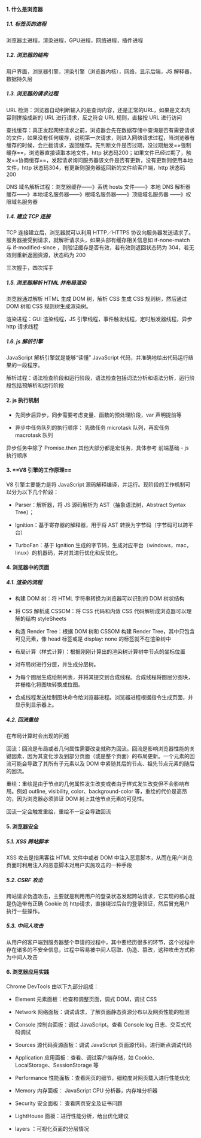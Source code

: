 #### 1. 什么是浏览器

##### 1.1. 标签页的进程

浏览器主进程，渲染进程，GPU进程，⽹络进程，插件进程

##### 1.2. 浏览器的结构

⽤户界⾯，浏览器引擎，渲染引擎（浏览器内核），网络，显示后端，JS 解释器，数据持久层

##### 1.3. 浏览器的请求过程

URL 检测：浏览器⾃动判断输⼊的是查询内容，还是正常的URL，如果是⽂本内容则拼接成新的 URL 进⾏请求，反之符合 URL 规则，直接按 URL 进⾏访问

查找缓存：真正发起网络请求之前，浏览器会先在数据存储中查询是否有需要请求的⽂件，如果没有任何缓存，说明第⼀次请求，则进⼊⽹络请求过程，当浏览器有缓存的时候，会拦截请求，返回缓存。先判断文件是否过期，没过期触发==强制缓存==，浏览器直接读取本地文件，http 状态码200；如果文件已经过期了，触发==协商缓存==，发起请求询问服务器该文件是否有更新，没有更新则使用本地文件，http 状态码304，有更新则服务器返回新的文件给客户端，http 状态码200

DNS 域名解析过程：浏览器缓存——》系统 hosts ⽂件——》本地 DNS 解析器缓存——》本地域名服务器——》根域名服务器——》顶级域名服务器 ——》权限域名服务器

##### 1.4. 建立 TCP 连接

TCP 连接建⽴后，浏览器就可以利⽤ HTTP／HTTPS 协议向服务器发送请求了。服务器接受到请求，就解析请求头，如果头部有缓存相关信息如 if-none-match 与 if-modified-since ，则验证缓存是否有效，若有效则返回状态码为 304，若⽆效则重新返回资源，状态码为 200

三次握手，四次挥手

##### 1.5. 浏览器解析 HTML 并布局渲染

浏览器通过解析 HTML 生成 DOM 树，解析 CSS 生成 CSS 规则树，然后通过 DOM 树和 CSS 规则树生成渲染树。

渲染进程：GUI 渲染线程，JS 引擎线程，事件触发线程，定时触发器线程，异步 http 请求线程

##### 1.6. js 解析引擎

JavaScript 解析引擎就是能够“读懂” JavaScript 代码，并准确地给出代码运⾏结果的⼀段程序。

解析过程：语法检查阶段和运行阶段，语法检查包括词法分析和语法分析，运⾏阶段包括预解析和运⾏阶段



#### 2. js 执行机制

- 先同步后异步，同步需要考虑变量、函数的预处理阶段，var 声明提前等

- 异步中任务队列的执行顺序： 先微任务 microtask 队列，再宏任务 macrotask 队列

异步任务中除了 Promise.then 其他大部分都是宏任务，具体参考 前端基础 - js 执行顺序



#### 3. ==V8 引擎的工作原理==

V8 引擎主要能力是将 JavaScript 源码解释编译，并运⾏。现阶段的⼯作机制可以分为以下⼏个阶段：

- Parser：解析器，将 JS 源码解析为 AST（抽象语法树，Abstract Syntax Tree）；

- Ignition：基于寄存器的解释器，⽤于将 AST 转换为字节码（字节码可以跨平台）

- TurboFan：基于 Ignition 生成的字节码，生成对应平台（windows，mac，linux）的机器码，并对其进⾏优化和反优化。



#### 4. 浏览器中的页面

##### 4.1. 渲染的流程

- 构建 DOM 树：将 HTML 字符串转换为浏览器可以识别的 DOM 树状结构

- 将 CSS 解析成 CSSOM：将 CSS 代码和内敛 CSS 代码解析成浏览器可以理解的结构 styleSheets

- 构造 Render Tree：根据 DOM 树和 CSSOM 构建 Render Tree，其中只包含可⻅元素，像 head 标签或是 display: none 的标签就不在渲染树中

- 布局计算（样式计算）：根据刚刚计算出的渲染树计算树中节点的坐标位置

- 对布局树进⾏分层，并生成分层树。

- 为每个图层生成绘制列表，并将其提交到合成线程。合成线程将图层分图块，并栅格化将图块转换成位图。

- 合成线程发送绘制图块命令给浏览器进程。浏览器进程根据指令生成⻚⾯，并显示到显示器上。

##### 4.2. 回流重绘

在布局计算时会出现的问题

回流：回流是布局或者⼏何属性需要改变就称为回流。回流是影响浏览器性能的关键因素，因为其变化涉及到部分⻚⾯（或是整个⻚⾯）的布局更新。⼀个元素的回流可能会导致了其所有⼦元素以及 DOM 中紧随其后的节点、祖先节点元素的随后的回流。

重绘：重绘是由于节点的⼏何属性发⽣改变或者由于样式发⽣改变但不会影响布局。例如 outline, visibility, color、background-color 等，重绘的代价是⾼昂的，因为浏览器必须验证 DOM 树上其他节点元素的可⻅性。

回流⼀定会触发重绘，重绘不⼀定会导致回流



#### 5. 浏览器安全

##### 5.1. XSS 跨站脚本

XSS 攻击是指⿊客往 HTML ⽂件中或者 DOM 中注⼊恶意脚本，从⽽在⽤户浏览⻚⾯时利⽤注⼊的恶意脚本对⽤户实施攻击的⼀种⼿段

##### 5.2. CSRF 攻击

跨站请求伪造攻击，主要就是利⽤⽤户的登录状态发起跨站请求，它实现的核⼼就是伪造带有正确 Cookie 的 http请求，直接绕过后台的登录验证，然后冒充⽤户执⾏⼀些操作。

##### 5.3. 中间人攻击

从⽤户的客户端到服务器整个申请的过程中，其中要经历很多的环节，这个过程中存在诸多的不安全信息，过程中容易被中间⼈窃取、伪造、篡改，这种攻击⽅式称为中间⼈攻击



#### 6. 浏览器应用实践

Chrome DevTools 由以下九部分组成：

- Element 元素⾯板：检查和调整⻚⾯，调式 DOM，调试 CSS

- Network ⽹络⾯板：调试请求，了解⻚⾯静态资源分布以及⽹⻚性能的检测

- Console 控制台⾯板：调试 JavaScript。查看 Console log ⽇志、交互式代码调试

- Sources 源代码资源⾯板：调试 JavaScript ⻚⾯源代码，进⾏断点调试代码

- Application 应⽤⾯板：查看、调试客户端存储，如 Cookie、LocalStorage、SessionStorage 等

- Performance 性能⾯板：查看⽹⻚的细节，细粒度对⽹⻚载⼊进⾏性能优化

- Memory 内存⾯板： JavaScript CPU 分析器，内存堆分析器

- Security 安全⾯板： 查看网页安全及证书问题

- LightHouse ⾯板：进⾏性能分析，给出优化建议

- layers ：可视化⻚⾯的分层情况




